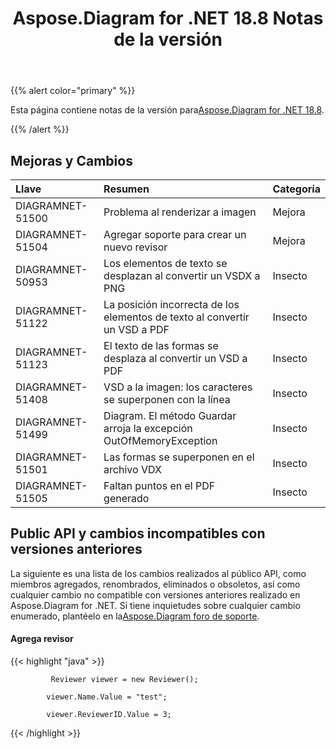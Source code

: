 ﻿---
title: Aspose.Diagram for .NET 18.8 Notas de la versión
type: docs
weight: 50
url: /es/net/aspose-diagram-for-net-18-8-release-notes/
---
{{% alert color="primary" %}} 

 Esta página contiene notas de la versión para[Aspose.Diagram for .NET 18.8](https://www.nuget.org/packages/Aspose.Diagram/18.8.0).

{{% /alert %}} 
## **Mejoras y Cambios**

|**Llave**|**Resumen**|**Categoría**|
|:- |:- |:- |
|DIAGRAMNET-51500|Problema al renderizar a imagen|Mejora|
|DIAGRAMNET-51504|Agregar soporte para crear un nuevo revisor|Mejora|
|DIAGRAMNET-50953|Los elementos de texto se desplazan al convertir un VSDX a PNG|Insecto|
|DIAGRAMNET-51122|La posición incorrecta de los elementos de texto al convertir un VSD a PDF|Insecto|
|DIAGRAMNET-51123|El texto de las formas se desplaza al convertir un VSD a PDF|Insecto|
|DIAGRAMNET-51408|VSD a la imagen: los caracteres se superponen con la línea|Insecto|
|DIAGRAMNET-51499|Diagram. El método Guardar arroja la excepción OutOfMemoryException|Insecto|
|DIAGRAMNET-51501|Las formas se superponen en el archivo VDX|Insecto|
|DIAGRAMNET-51505|Faltan puntos en el PDF generado|Insecto|
## **Public API y cambios incompatibles con versiones anteriores**
La siguiente es una lista de los cambios realizados al público API, como miembros agregados, renombrados, eliminados o obsoletos, así como cualquier cambio no compatible con versiones anteriores realizado en Aspose.Diagram for .NET. Si tiene inquietudes sobre cualquier cambio enumerado, plantéelo en la[Aspose.Diagram foro de soporte](https://forum.aspose.com/c/diagram/17).
#### **Agrega revisor**
{{< highlight "java" >}}

             Reviewer viewer = new Reviewer();

            viewer.Name.Value = "test";

            viewer.ReviewerID.Value = 3;

{{< /highlight >}}




